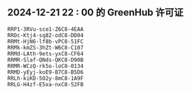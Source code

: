 ## 2024-12-21 22 : 00 的 GreenHub 许可证
```
RRP1-3RVu-sco1-Z6C8-4EAA
RROc-Ktj4-sq82-odC8-DD04
RRMt-HjN6-lf8b-vPC8-51FC
RRMk-kmZS-3hZt-W6C8-C107
RRMd-LAth-9ets-yxC8-CF64
RRMR-Slaf-QNds-QKC8-D90B
RRMR-WCzQ-rk5o-loC8-0134
RRMD-yEyj-koE9-B7C8-B5D6
RRLh-kiKD-502y-8mC8-1A9F
RRLG-H4zf-E5xa-nxC8-52FB
```
